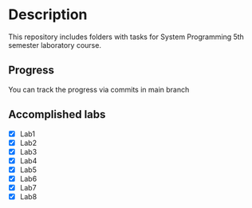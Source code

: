 # Description

This repository includes folders with tasks for System Programming 5th semester laboratory course.

## Progress

You can track the progress via commits in main branch

## Accomplished labs

- [X] Lab1
- [X] Lab2
- [X] Lab3
- [X] Lab4
- [X] Lab5
- [X] Lab6
- [X] Lab7
- [X] Lab8
